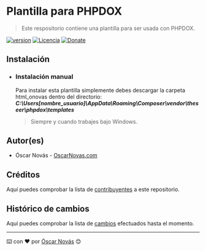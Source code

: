 Plantilla para PHPDOX
===

>Este respositorio contiene una plantilla para ser usada con PHPDOX.

[![version][version-badge]][changelog]
[![Licencia][license-badge]][license]
[![Donate][donate-badge]][donate-url]

## Instalación

* ### Instalación manual
  Para instalar esta plantilla simplemente debes descargar la carpeta html_onovas
  dentro del directorio:
  ***C:\Users\[nombre_usuario]\AppData\Roaming\Composer\vendor\theseer\phpdox\templates***
  >Siempre y cuando trabajes bajo Windows.

## Autor(es)
- Óscar Novás - [OscarNovas.com][mi-web]

## Créditos
Aquí puedes comprobar la lista de [contribuyentes][contributors]
a este repositorio.

## Histórico de cambios
Aquí puedes comprobar la lista de [cambios][changelog] efectuados hasta el
momento.

---
⌨️ con ❤️ por [Óscar Novás][mi-web] 😊

[mi-web]: https://oscarnovas.com "for developers"

[version]: v0.0.2
[version-badge]: https://img.shields.io/badge/version-0.0.2-blue.svg

[license]: LICENSE.md
[license-badge]: https://img.shields.io/github/license/oscarnovasf/phpdox-template "Leer la licencia"

[changelog]: CHANGELOG.md "Histórico de cambios"
[contributors]: https://github.com/oscarnovasf/phpdox-template/contributors "Ver contribuyentes"

[donate-badge]: https://img.shields.io/badge/Donate-PayPal-green.svg
[donate-url]: https://paypal.me/oscarnovasf "Haz una donación"
